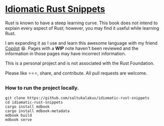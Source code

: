 # [Idiomatic Rust Snippets](https://idiomatic-rust-snippets.org/)

Rust is known to have a steep learning curve. This book does not intend to explain every aspect of Rust; however, you may find it useful while learning Rust. 

I am expanding it as I use and learn this awesome language with my friend [Copilot](https://docs.github.com/en/copilot/about-github-copilot/what-is-github-copilot) 😆. Pages with a **WIP** note haven't been reviewed and the information in those pages may have incorrect information. 

This is a personal project and is not associated with the Rust Foundation.

Please like ⭐️⭐️⭐️, share, and contribute. All pull requests are welcome.

### How to run the project locally.

```
git clone https://github.com/saltukalakus/idiomatic-rust-snippets
cd idiomatic-rust-snippets
cargo install mdbook
cargo install mdbook-metadata
mdbook build
mdbook serve
```
